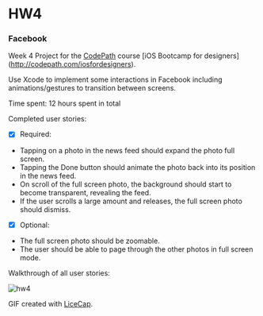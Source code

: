 # HW4
### Facebook

Week 4 Project for the [CodePath](http://www.codepath.com/) course [iOS Bootcamp for designers] (http://codepath.com/iosfordesigners).

Use Xcode to implement some interactions in Facebook including animations/gestures to transition between screens. 

Time spent: 12 hours spent in total 

Completed user stories:
* [x] Required: 
 + Tapping on a photo in the news feed should expand the photo full screen.
 + Tapping the Done button should animate the photo back into its position in the news feed.
 +  On scroll of the full screen photo, the background should start to become transparent, revealing the feed.
 + If the user scrolls a large amount and releases, the full screen photo should dismiss.
 
* [x] Optional: 
 + The full screen photo should be zoomable.
 + The user should be able to page through the other photos in full screen mode.

Walkthrough of all user stories:

![hw4](https://cloud.githubusercontent.com/assets/10460611/6429864/34e29af6-bfa2-11e4-8ac8-0dc81c87a27a.gif)

GIF created with [LiceCap](http://www.cockos.com/licecap/).

